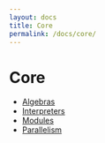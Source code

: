 ```yaml
---
layout: docs
title: Core
permalink: /docs/core/
---
```


# Core

* [Algebras](/docs/core/algebras/)
* [Interpreters](/docs/core/interpreters/)
* [Modules](/docs/core/modules/)
* [Parallelism](/docs/core/parallelism/)
